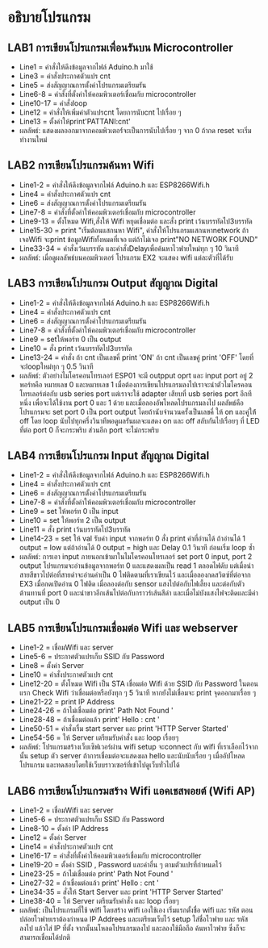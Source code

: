# อธิบายโปรแกรม
## LAB1 การเขียนโปรแกรมเพื่อนรันบน Microcontroller
 - Line1 = คำสั่งให้ดึงข้อมูลจากไฟล์ Aduino.h มาใช้
 - Line3 = คำสั่งประกาศตัวแปร cnt
 - Line5 = ส่งสัญญาณการตั้งค่าโปรแกรมเตรียมรัน
 - Line6-8 = คำสั่งที่ตั้งค่าให้คอมพิวเตอร์เชื่อมกับ microcontroller
 - Line10-17  = คำสั่งloop
 - Line12 = คำสั่งให้เพิ่มค่าตัวแปรcnt โดยการนับcnt ไปเรื่อย ๆ
 - Line13 = ตั้งค่าให้print'PATTANI:cnt'
 - ผลลัพธ์: แสดงผลออกมาจากคอมพิวเตอร์์จะเป็นการนับไปเรื่อย ๆ จาก 0 ถ้ากด reset จะเริ่มทำงานใหม่
## LAB2 การเขียนโปรแกรมค้นหา Wifi
- Line1-2 = คำสั่งให้ดึงข้อมูลจากไฟล์ Aduino.h และ ESP8266Wifi.h
- Line4 = คำสั่งประกาศตัวแปร cnt
- Line6 = ส่งสัญญาณการตั้งค่าโปรแกรมเตรียมรัน
- Line7-8 = คำสั่งที่ตั้งค่าให้คอมพิวเตอร์เชื่อมกับ microcontroller
- Line9-13 = ตั้งโหมด Wifi,สั่งให้ Wifi หยุดเชื่อมต่อ และสั่ง print เว้นบรรทัดไป3บรรทัด
- Line15-30 = print "เริ่มต้อนแสกนหา Wifi", คำสั่งให้โปรแกรมแสกนหาnetwork ถ้าเจอWifi จะprint ข้อมูลWifiทั้งหมดที่เจอ แต่ถ้าไม่เจอ print"NO NETWORK FOUND"
- Line33-34 = คำสั่งเว้นบรรทัด และคำสั่งDelayเพื่อค้นหาไวฟายใหม่ทุก ๆ 10 วินาที
-  ผลลัพธ์: เมื่อดูผลลัพธ์บนคอมพิวเตอร์ โปรแกรม EX2 จะแสดง wifi แต่ละตัวที่ได้รับ
## LAB3 การเขียนโปรแกรม Output สัญญาณ Digital
- Line1-2 = คำสั่งให้ดึงข้อมูลจากไฟล์ Aduino.h และ ESP8266Wifi.h
- Line4 = คำสั่งประกาศตัวแปร cnt
- Line6 = ส่งสัญญาณการตั้งค่าโปรแกรมเตรียมรัน
- Line7-8 = คำสั่งที่ตั้งค่าให้คอมพิวเตอร์เชื่อมกับ microcontroller
- Line9 = setให้พอร์ท 0 เป็น output
- Line10 = สั่ง print เว้นบรรทัดไป3บรรทัด
- Line13-24 = คำสั่ง ถ้า cnt เป็นเลขคี่ print 'ON' ถ้า cnt เป็นเลขคู๋ print 'OFF' โดยที่จะloopใหม่ทุก ๆ 0.5 วินาที
-  ผลลัพธ์: ตัวอย่างไมโครคอนโทรเลอร์ ESP01 จะมี outpput oprt และ input port อยู่ 2 พอร์ทคือ หมายเลข 0 และหมายเลข 1 เมื่อต้องการเขียนโปรแกรมลงไปเราจะนำตัวไมโครคอนโทรเลอร์ต่อกับ usb series port แต่เราจะใช้ adapter เสียบที่ usb series port อีกทีหนึ่ง เพื่อจะได้ใช้งาน port 0 และ 1 ด้วย และเมื่อลองอัพโหลดโปรแกรมลงไป ผลลัพธ์คือ โปรแกรมจะ set port 0 เป็น port output โดยถ้านับจำนวนครั้งเป็นเลขคี่ ให้ on และคู่ให้้ off โดย loop นับไปทุกครึ่งวินาทีพอดูผลรันผลจะแสดง on และ off สลับกันไปเรื่อยๆ ที่ LED ที่ต่อ port 0 ก็จะกระพริบ ส่วนอีก port จะไม่กระพริบ
## LAB4 การเขียนโปรแกรม Input สัญญาณ Digital
- Line1-2 = คำสั่งให้ดึงข้อมูลจากไฟล์ Aduino.h และ ESP8266Wifi.h
- Line4 = คำสั่งประกาศตัวแปร cnt
- Line6 = ส่งสัญญาณการตั้งค่าโปรแกรมเตรียมรัน
- Line7-8 = คำสั่งที่ตั้งค่าให้คอมพิวเตอร์เชื่อมกับ microcontroller
- Line9 = set ให้พอร์ท 0 เป็น input
- Line10 = set ให้พอร์ท 2 เป็น output
- Line11 = สั่ง print เว้นบรรทัดไป3บรรทัด
- Line14-23 = set ให้ val รับค่า input จากพอร์ท 0 สั่ง print ค่าที่อ่านได้ ถ้าอ่านได้ 1 output = low แต่ถ้าอ่านได้ 0 output = high และ Delay 0.1 วินาที ก่อนเริ่ม loop ซ้ำ
-  ผลลัพธ์: การเอา input ภายนอกเข้ามาในไมโครคอนโทรเลอร์ set port 0 input, port 2 output โปรแกรมจะอ่านข้อมูลจากพอร์ท 0 และแสดงผลเป็น read 1 ตลอดไฟดับ แต่เมื่อนำสายสีขาวไปต่อที่สายดำจะอ่านค่าเป็น 0 ไฟติดตามที่เราเขียนไว้ และเมื่อลองกดสวิตซ์ที่ต่อจาก EX3 เมื่อกดเปิดอ่าน 0 ไฟติด เมื่อลองต่อกับ sensor แสงไปต่อกับไฟเลี้ยง และต่อกับตัวต้านทานที่ port 0 และนำขาวอีกเส้นไปต่อกับกราวร์เส้นสีดำ และเมื่อไม่บังแสงไฟจะติดและมีค่า output เป็น 0
## LAB5 การเขียนโปรแกรมเชื่อมต่อ Wifi และ webserver
- Line1-2 = เชื่อมWifi และ server
- Line5-6 = ประกาศตัวแปรเก็บ SSID กับ Password
- Line8 = ตั้งค่า Server
- Line10 = คำสั่งประกาศตัวแปร cnt
- Line12-20 = ตั้งโหมด Wifi เป็น STA เชื่อมต่อ Wifi ด้วย SSID กับ Password ในตอนแรก Check Wifi ว่าเชื่อมต่อหรือยังทุก ๆ 5 วินาที หากยังไม่เชื่อมจะ print จุดออกมาเรื่อย ๆ
- Line21-22 = print IP Address
- Line24-26 = ถ้าไม่เชื่อมต่อ print' Path Not Found '
- Line28-48 = ถ้าเชื่อมต่อแล้ว print' Hello : cnt '
- Line50-51 = คำสั่งเรื่ม start server และ print 'HTTP Server Started'
- Line54-56 = ให้ Server เตรียมรับคำสั่ง และ loop เรื่อยๆ
-  ผลลัพธ์: โปรแกรมสร้างเว็บเซิฟเวอร์ผ่าน wifi setup จะconnect กับ wifi ที่เราเลือกไว้จากนั้น setup ตัว server ถ้าการเชื่อมต่อจะแสดงผล hello และนับนับเรื่อย ๆ เมื่ออัปโหลดโปรแกรม และทดสอบโดยใช้เว็บบราวเซอร์ที่เข้าไปดูเว็บทั่วไปได้
## LAB6 การเขียนโปรแกรมสร้าง Wifi แอคเชสพอยต์ (Wifi AP)
- Line1-2 = เชื่อมWifi และ server
- Line5-6 = ประกาศตัวแปรเก็บ SSID กับ Password
- Line8-10 = ตั้งค่า IP Address
- Line12 = ตั้งค่า Server
- Line14 = คำสั่งประกาศตัวแปร cnt
- Line16-17 = คำสั่งที่ตั้งค่าให้คอมพิวเตอร์เชื่อมกับ microcontroller
- Line19-20 = ตั้งค่า SSID , Password และค่าอื่น ๆ ตามตัวแปรที่กำหนดไว้
- Line23-25 = ถ้าไม่เชื่อมต่อ print' Path Not Found '
- Line27-32 = ถ้าเชื่อมต่อแล้ว print' Hello : cnt '
- Line34-35 = สั่งให้ Start Server และ print 'HTTP Server Started'
- Line38-40 = ให้ Server เตรียมรับคำสั่ง และ loop เรื่อยๆ
-  ผลลัพธ์: เป็นโปรแกรมที่ใช้ wifi โดยสร้าง wifi เองใช้เอง เริ่มแรกตั้งชื่อ wifi และ รหัส ตอนปล่อยไวฟายเราต้องกำหนด IP Addrees และเตรียมเว็บไว้ setup ใส่ชื่อไวฟาย และ รหัส ลงไป แล้วใส่ IP ที่ตั้ง จากนั้นนโหลดโปรแกรมลงไป และลองใช้มือถือ ค้นหาไวฟาย ซึ่งก็จะสามารถเชื่อมได้ปกติ
